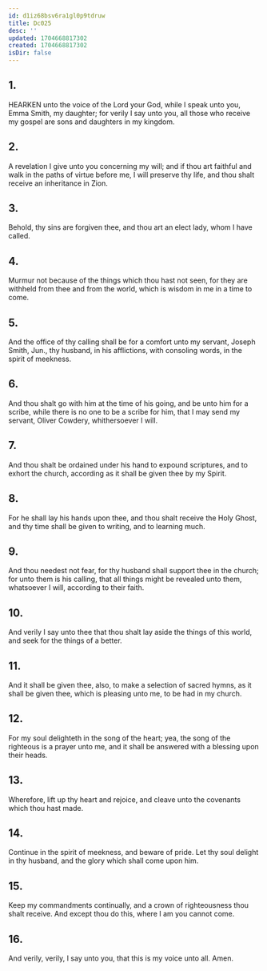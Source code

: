 ```yaml
---
id: d1iz68bsv6ra1gl0p9tdruw
title: Dc025
desc: ''
updated: 1704668817302
created: 1704668817302
isDir: false
---
```

## 1.
HEARKEN unto the voice of the Lord your God, while I speak unto you, Emma Smith, my daughter; for verily I say unto you, all those who receive my gospel are sons and daughters in my kingdom.
## 2.
A revelation I give unto you concerning my will; and if thou art faithful and walk in the paths of virtue before me, I will preserve thy life, and thou shalt receive an inheritance in Zion.
## 3.
Behold, thy sins are forgiven thee, and thou art an elect lady, whom I have called.
## 4.
Murmur not because of the things which thou hast not seen, for they are withheld from thee and from the world, which is wisdom in me in a time to come.
## 5.
And the office of thy calling shall be for a comfort unto my servant, Joseph Smith, Jun., thy husband, in his afflictions, with consoling words, in the spirit of meekness.
## 6.
And thou shalt go with him at the time of his going, and be unto him for a scribe, while there is no one to be a scribe for him, that I may send my servant, Oliver Cowdery, whithersoever I will.
## 7.
And thou shalt be ordained under his hand to expound scriptures, and to exhort the church, according as it shall be given thee by my Spirit.
## 8.
For he shall lay his hands upon thee, and thou shalt receive the Holy Ghost, and thy time shall be given to writing, and to learning much.
## 9.
And thou needest not fear, for thy husband shall support thee in the church; for unto them is his calling, that all things might be revealed unto them, whatsoever I will, according to their faith.
## 10.
And verily I say unto thee that thou shalt lay aside the things of this world, and seek for the things of a better.
## 11.
And it shall be given thee, also, to make a selection of sacred hymns, as it shall be given thee, which is pleasing unto me, to be had in my church.
## 12.
For my soul delighteth in the song of the heart; yea, the song of the righteous is a prayer unto me, and it shall be answered with a blessing upon their heads.
## 13.
Wherefore, lift up thy heart and rejoice, and cleave unto the covenants which thou hast made.
## 14.
Continue in the spirit of meekness, and beware of pride. Let thy soul delight in thy husband, and the glory which shall come upon him.
## 15.
Keep my commandments continually, and a crown of righteousness thou shalt receive. And except thou do this, where I am you cannot come.
## 16.
And verily, verily, I say unto you, that this is my voice unto all. Amen.

